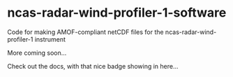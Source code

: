 # ncas-radar-wind-profiler-1-software

Code for making AMOF-compliant netCDF files for the ncas-radar-wind-profiler-1 instrument

More coming soon...

Check out the docs, with that nice badge showing in here...
